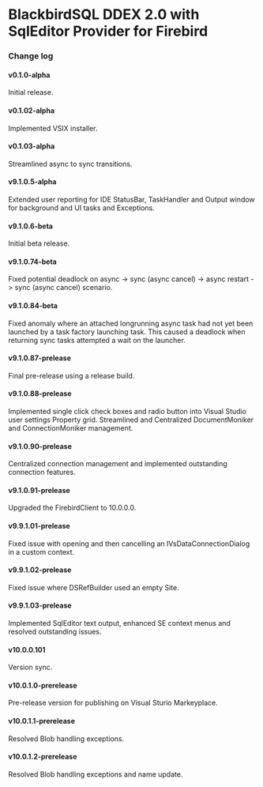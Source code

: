 # BlackbirdSQL DDEX 2.0 with SqlEditor Provider for Firebird

### Change log

#### v0.1.0-alpha
Initial release.

#### v0.1.02-alpha
Implemented VSIX installer.

#### v0.1.03-alpha
Streamlined async to sync transitions.

#### v9.1.0.5-alpha
Extended user reporting for IDE StatusBar, TaskHandler and Output window for background and UI tasks and Exceptions.

#### v9.1.0.6-beta
Initial beta release.

#### v9.1.0.74-beta
Fixed potential deadlock on async -> sync (async cancel) -> async restart -> sync (async cancel) scenario.

#### v9.1.0.84-beta
Fixed anomaly where an attached longrunning async task had not yet been launched by a task factory launching task. This caused a deadlock when returning sync tasks attempted a wait on the launcher.

#### v9.1.0.87-prelease
Final pre-release using a release build.

#### v9.1.0.88-prelease
Implemented single click check boxes and radio button into Visual Studio user settings Property grid.
Streamlined and Centralized DocumentMoniker and ConnectionMoniker management.

#### v9.1.0.90-prelease
Centralized connection management and implemented outstanding connection features.

#### v9.1.0.91-prelease
Upgraded the FirebirdClient to 10.0.0.0.

#### v9.9.1.01-prelease
Fixed issue with opening and then cancelling an IVsDataConnectionDialog in a custom context.

#### v9.9.1.02-prelease
Fixed issue where DSRefBuilder used an empty Site.

#### v9.9.1.03-prelease
Implemented SqlEditor text output, enhanced SE context menus and resolved outstanding issues.

#### v10.0.0.101
Version sync.

#### v10.0.1.0-prerelease
Pre-release version for publishing on Visual Sturio Markeyplace.

#### v10.0.1.1-prerelease
Resolved Blob handling exceptions.

#### v10.0.1.2-prerelease
Resolved Blob handling exceptions and name update.
